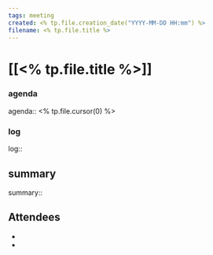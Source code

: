```yaml
---
tags: meeting
created: <% tp.file.creation_date("YYYY-MM-DD HH:mm") %> 
filename: <% tp.file.title %>
---
```


#  [[<% tp.file.title %>]]
### agenda 
agenda:: <% tp.file.cursor(0) %>

### log
log:: 

## summary
summary:: 

## Attendees
- 
- 